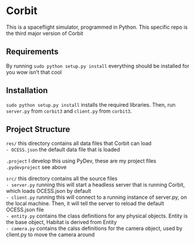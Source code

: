 Corbit
======

This is a spaceflight simulator, programmed in Python. This specific repo is the
third major version of Corbit


Requirements
------------

By running `sudo python setup.py install` everything should be installed for you wow isn’t that cool

Installation
------------

`sudo python setup.py install` installs the required libraries. Then, run `server.py` from `corbit3` and `client.py` from `corbit3`.

Project Structure
-----------------

`res/`			this directory contains all data files that Corbit can load  
`- OCESS.json`	the default data file that is loaded  

`.project`		I develop this using PyDev, these are my project files  
`.pydevproject`	see above  

`src/`			this directory contains all the source files  
`- server.py`		running this will start a headless server that is running Corbit, which loads OCESS.json by default  
`- client.py`		running this will connect to a running instance of server.py, on the local machine. Then, it will tell the server to reload the default OCESS.json file  
`- entity.py`		contains the class definitions for any physical objects. Entity is the base object, Habitat is derived from Entity  
`- camera.py`		contains the calss definitions for the camera object, used by client.py to move the camera around
